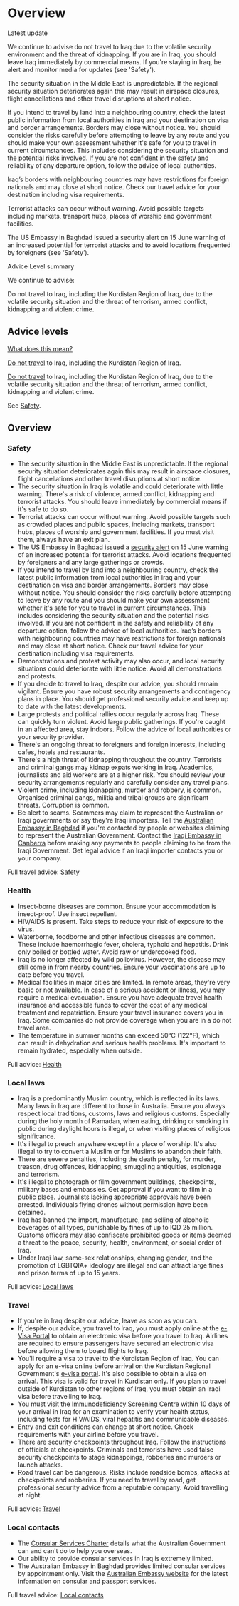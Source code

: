 # Overview

Latest update

We continue to advise do not travel to Iraq due to the volatile security environment and the threat of kidnapping. If you are in Iraq, you should leave Iraq immediately by commercial means. If you're staying in Iraq, be alert and monitor media for updates (see 'Safety').   
  
The security situation in the Middle East is unpredictable. If the regional security situation deteriorates again this may result in airspace closures, flight cancellations and other travel disruptions at short notice.  
  
If you intend to travel by land into a neighbouring country, check the latest public information from local authorities in Iraq and your destination on visa and border arrangements. Borders may close without notice. You should consider the risks carefully before attempting to leave by any route and you should make your own assessment whether it's safe for you to travel in current circumstances. This includes considering the security situation and the potential risks involved. If you are not confident in the safety and reliability of any departure option, follow the advice of local authorities.   
  
Iraq’s borders with neighbouring countries may have restrictions for foreign nationals and may close at short notice. Check our travel advice for your destination including visa requirements.   
  
Terrorist attacks can occur without warning. Avoid possible targets including markets, transport hubs, places of worship and government facilities.  
  
The US Embassy in Baghdad issued a security alert on 15 June warning of an increased potential for terrorist attacks and to avoid locations frequented by foreigners (see ‘Safety’).

Advice Level summary

We continue to advise:

Do not travel to Iraq, including the Kurdistan Region of Iraq, due to the volatile security situation and the threat of terrorism, armed conflict, kidnapping and violent crime.

## Advice levels

[What does this mean?](/before-you-go/travel-advice-explained/)

[Do not travel](/consular-services/travel-advice-explained#level4 "Travel advice explained") to Iraq, including the Kurdistan Region of Iraq.

[Do not travel](/consular-services/travel-advice-explained#level4 "Travel advice explained") to Iraq, including the Kurdistan Region of Iraq, due to the volatile security situation and the threat of terrorism, armed conflict, kidnapping and violent crime.

See [Safety](#safety).

## Overview

### Safety

* The security situation in the Middle East is unpredictable. If the regional security situation deteriorates again this may result in airspace closures, flight cancellations and other travel disruptions at short notice.
* The security situation in Iraq is volatile and could deteriorate with little warning. There's a risk of violence, armed conflict, kidnapping and terrorist attacks. You should leave immediately by commercial means if it's safe to do so.
* Terrorist attacks can occur without warning. Avoid possible targets such as crowded places and public spaces, including markets, transport hubs, places of worship and government facilities. If you must visit them, always have an exit plan.
* The US Embassy in Baghdad issued a [security alert](https://iq.usembassy.gov/security-alert-for-u-s-citizens-u-s-embassy-iraq-june-15-2025/) on 15 June warning of an increased potential for terrorist attacks. Avoid locations frequented by foreigners and any large gatherings or crowds.
* If you intend to travel by land into a neighbouring country, check the latest public information from local authorities in Iraq and your destination on visa and border arrangements. Borders may close without notice. You should consider the risks carefully before attempting to leave by any route and you should make your own assessment whether it's safe for you to travel in current circumstances. This includes considering the security situation and the potential risks involved. If you are not confident in the safety and reliability of any departure option, follow the advice of local authorities. Iraq’s borders with neighbouring countries may have restrictions for foreign nationals and may close at short notice. Check our travel advice for your destination including visa requirements.
* Demonstrations and protest activity may also occur, and local security situations could deteriorate with little notice. Avoid all demonstrations and protests.
* If you decide to travel to Iraq, despite our advice, you should remain vigilant. Ensure you have robust security arrangements and contingency plans in place. You should get professional security advice and keep up to date with the latest developments.
* Large protests and political rallies occur regularly across Iraq. These can quickly turn violent. Avoid large public gatherings. If you're caught in an affected area, stay indoors. Follow the advice of local authorities or your security provider.
* There's an ongoing threat to foreigners and foreign interests, including cafes, hotels and restaurants.
* There's a high threat of kidnapping throughout the country. Terrorists and criminal gangs may kidnap expats working in Iraq. Academics, journalists and aid workers are at a higher risk. You should review your security arrangements regularly and carefully consider any travel plans.
* Violent crime, including kidnapping, murder and robbery, is common. Organised criminal gangs, militia and tribal groups are significant threats. Corruption is common.
* Be alert to scams. Scammers may claim to represent the Australian or Iraqi governments or say they're Iraqi importers. Tell the [Australian Embassy in Baghdad](http://dfat.gov.au/about-us/our-locations/missions/Pages/australian-embassy-iraq.aspx) if you're contacted by people or websites claiming to represent the Australian Government. Contact the [Iraqi Embassy in Canberra](https://protocol.dfat.gov.au/Public/Missions/94) before making any payments to people claiming to be from the Iraqi Government. Get legal advice if an Iraqi importer contacts you or your company.

Full travel advice: [Safety](#safety)

### Health

* Insect-borne diseases are common. Ensure your accommodation is insect-proof. Use insect repellent.
* HIV/AIDS is present. Take steps to reduce your risk of exposure to the virus.
* Waterborne, foodborne and other infectious diseases are common. These include haemorrhagic fever, cholera, typhoid and hepatitis. Drink only boiled or bottled water. Avoid raw or undercooked food.
* Iraq is no longer affected by wild poliovirus. However, the disease may still come in from nearby countries. Ensure your vaccinations are up to date before you travel.
* Medical facilities in major cities are limited. In remote areas, they're very basic or not available. In case of a serious accident or illness, you may require a medical evacuation. Ensure you have adequate travel health insurance and accessible funds to cover the cost of any medical treatment and repatriation. Ensure your travel insurance covers you in Iraq. Some companies do not provide coverage when you are in a do not travel area.
* The temperature in summer months can exceed 50°C (122°F), which can result in dehydration and serious health problems. It's important to remain hydrated, especially when outside.

Full advice: [Health](https://www.smartraveller.gov.au/destinations/middle-east/iraq#health)

### Local laws

* Iraq is a predominantly Muslim country, which is reflected in its laws. Many laws in Iraq are different to those in Australia. Ensure you always respect local traditions, customs, laws and religious customs. Especially during the holy month of Ramadan, when eating, drinking or smoking in public during daylight hours is illegal, or when visiting places of religious significance.
* It's illegal to preach anywhere except in a place of worship. It's also illegal to try to convert a Muslim or for Muslims to abandon their faith.
* There are severe penalties, including the death penalty, for murder, treason, drug offences, kidnapping, smuggling antiquities, espionage and terrorism.
* It's illegal to photograph or film government buildings, checkpoints, military bases and embassies. Get approval if you want to film in a public place. Journalists lacking appropriate approvals have been arrested. Individuals flying drones without permission have been detained.
* Iraq has banned the import, manufacture, and selling of alcoholic beverages of all types, punishable by fines of up to IQD 25 million. Customs officers may also confiscate prohibited goods or items deemed a threat to the peace, security, health, environment, or social order of Iraq.
* Under Iraqi law, same-sex relationships, changing gender, and the promotion of LGBTQIA+ ideology are illegal and can attract large fines and prison terms of up to 15 years.

Full advice: [Local laws](https://www.smartraveller.gov.au/destinations/middle-east/iraq#local-laws)

### Travel

* If you're in Iraq despite our advice, leave as soon as you can.
* If, despite our advice, you travel to Iraq, you must apply online at the [e-Visa Portal](https://evisa.iq/en) to obtain an electronic visa before you travel to Iraq. Airlines are required to ensure passengers have secured an electronic visa before allowing them to board flights to Iraq.
* You'll require a visa to travel to the Kurdistan Region of Iraq. You can apply for an e-visa online before arrival on the Kurdistan Regional Government's [e-visa portal](https://visit.gov.krd/). It's also possible to obtain a visa on arrival. This visa is valid for travel in Kurdistan only. If you plan to travel outside of Kurdistan to other regions of Iraq, you must obtain an Iraqi visa before travelling to Iraq.
* You must visit the [Immunodeficiency Screening Centre](https://ur.gov.iq/index/show-eservice/50897/10035/cat) within 10 days of your arrival in Iraq for an examination to verify your health status, including tests for HIV/AIDS, viral hepatitis and communicable diseases.
* Entry and exit conditions can change at short notice. Check requirements with your airline before you travel.
* There are security checkpoints throughout Iraq. Follow the instructions of officials at checkpoints. Criminals and terrorists have used false security checkpoints to stage kidnappings, robberies and murders or launch attacks.
* Road travel can be dangerous. Risks include roadside bombs, attacks at checkpoints and robberies. If you need to travel by road, get professional security advice from a reputable company. Avoid travelling at night.

Full advice: [Travel](https://www.smartraveller.gov.au/destinations/middle-east/iraq#travel)

### Local contacts

* The [Consular Services Charter](/consular-services/consular-services-charter "Consular Services Charter") details what the Australian Government can and can't do to help you overseas.
* Our ability to provide consular services in Iraq is extremely limited.
* The Australian Embassy in Baghdad provides limited consular services by appointment only. Visit the [Australian Embassy website](https://iraq.embassy.gov.au/bdad/home.html#main) for the latest information on consular and passport services.

Full travel advice: [Local contacts](#local-contacts)